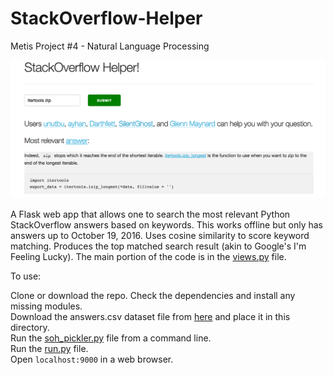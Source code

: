 # StackOverflow-Helper

Metis Project #4 - Natural Language Processing

![webapp](webapp.png)

A Flask web app that allows one to search the most relevant Python StackOverflow answers based on keywords. This works offline but only has answers up to October 19, 2016. Uses cosine similarity to score keyword matching. Produces the top matched search result (akin to Google's I'm Feeling Lucky). The main portion of the code is in the [views.py](app/views.py) file.

To use:  

Clone or download the repo.
Check the dependencies and install any missing modules.   
Download the answers.csv dataset file from [here](https://www.kaggle.com/stackoverflow/pythonquestions) and place it in this directory.  
Run the [soh_pickler.py](soh_pickler.py) file from a command line.  
Run the [run.py](run.py) file.  
Open `localhost:9000` in a web browser.



